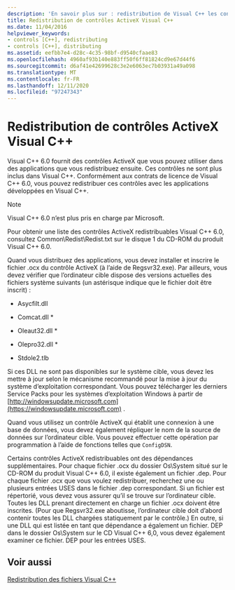 ```yaml
---
description: 'En savoir plus sur : redistribution de Visual C++ les contrôles ActiveX'
title: Redistribution de contrôles ActiveX Visual C++
ms.date: 11/04/2016
helpviewer_keywords:
- controls [C++], redistributing
- controls [C++], distributing
ms.assetid: eefbb7e4-d28c-4c35-98bf-d9540cfaae83
ms.openlocfilehash: 4960af93b140e883ff50f6ff81824cd9e67d44f6
ms.sourcegitcommit: d6af41e42699628c3e2e6063ec7b03931a49a098
ms.translationtype: MT
ms.contentlocale: fr-FR
ms.lasthandoff: 12/11/2020
ms.locfileid: "97247343"
---
```

# <a name="redistributing-visual-c-activex-controls"></a>Redistribution de contrôles ActiveX Visual C++

Visual C++ 6.0 fournit des contrôles ActiveX que vous pouvez utiliser dans des applications que vous redistribuez ensuite. Ces contrôles ne sont plus inclus dans Visual C++. Conformément aux contrats de licence de Visual C++ 6.0, vous pouvez redistribuer ces contrôles avec les applications développées en Visual C++.

> [!NOTE]
> Visual C++ 6.0 n’est plus pris en charge par Microsoft.

Pour obtenir une liste des contrôles ActiveX redistribuables Visual C++ 6.0, consultez Common\Redist\Redist.txt sur le disque 1 du CD-ROM du produit Visual C++ 6.0.

Quand vous distribuez des applications, vous devez installer et inscrire le fichier .ocx du contrôle ActiveX (à l’aide de Regsvr32.exe). Par ailleurs, vous devez vérifier que l’ordinateur cible dispose des versions actuelles des fichiers système suivants (un astérisque indique que le fichier doit être inscrit) :

- Asycfilt.dll

- Comcat.dll \*

- Oleaut32.dll \*

- Olepro32.dll \*

- Stdole2.tlb

Si ces DLL ne sont pas disponibles sur le système cible, vous devez les mettre à jour selon le mécanisme recommandé pour la mise à jour du système d’exploitation correspondant. Vous pouvez télécharger les derniers Service Packs pour les systèmes d’exploitation Windows à partir de [http://windowsupdate.microsoft.com](https://windowsupdate.microsoft.com) .

Quand vous utilisez un contrôle ActiveX qui établit une connexion à une base de données, vous devez également répliquer le nom de la source de données sur l’ordinateur cible. Vous pouvez effectuer cette opération par programmation à l’aide de fonctions telles que `ConfigDSN`.

Certains contrôles ActiveX redistribuables ont des dépendances supplémentaires. Pour chaque fichier .ocx du dossier Os\System situé sur le CD-ROM du produit Visual C++ 6.0, il existe également un fichier .dep. Pour chaque fichier .ocx que vous voulez redistribuer, recherchez une ou plusieurs entrées USES dans le fichier .dep correspondant. Si un fichier est répertorié, vous devez vous assurer qu’il se trouve sur l’ordinateur cible. Toutes les DLL prenant directement en charge un fichier .ocx doivent être inscrites. (Pour que Regsvr32.exe aboutisse, l’ordinateur cible doit d’abord contenir toutes les DLL chargées statiquement par le contrôle.) En outre, si une DLL qui est listée en tant que dépendance a également un fichier. DEP dans le dossier Os\System sur le CD Visual C++ 6,0, vous devez également examiner ce fichier. DEP pour les entrées USES.

## <a name="see-also"></a>Voir aussi

[Redistribution des fichiers Visual C++](redistributing-visual-cpp-files.md)
